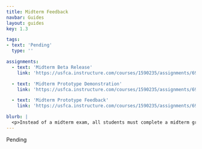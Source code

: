 ```yaml
---
title: Midterm Feedback
navbar: Guides
layout: guides
key: 1.3

tags:
- text: 'Pending'
  type: ''

assignments:
  - text: 'Midterm Beta Release'
    link: 'https://usfca.instructure.com/courses/1590235/assignments/6908101'

  - text: 'Midterm Prototype Demonstration'
    link: 'https://usfca.instructure.com/courses/1590235/assignments/6908141'

  - text: 'Midterm Prototype Feedback'
    link: 'https://usfca.instructure.com/courses/1590235/assignments/6908142'

blurb: |
  <p>Instead of a midterm exam, all students must complete a midterm group project. This guide describes the midterm prototype feedback process.</p>
---
```


Pending
